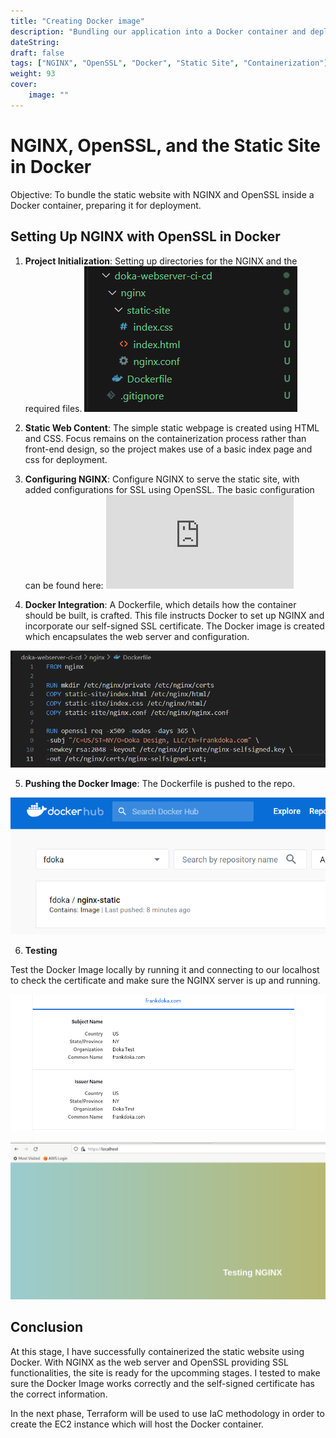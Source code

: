```yaml
---
title: "Creating Docker image"
description: "Bundling our application into a Docker container and deploying it to our Repo."
dateString: 
draft: false
tags: ["NGINX", "OpenSSL", "Docker", "Static Site", "Containerization"]
weight: 93
cover:
    image: ""
---
```


# NGINX, OpenSSL, and the Static Site in Docker

Objective: To bundle the static website with NGINX and OpenSSL inside a Docker container, preparing it for deployment.

## **Setting Up NGINX with OpenSSL in Docker**

1. **Project Initialization**: Setting up directories for the NGINX and the required files. 
![Directories](images/initial-directories.png)
   
2. **Static Web Content**: The simple static webpage is created using HTML and CSS. Focus remains on the containerization process rather than front-end design, so the project makes use of a basic index page and css for deployment.

3. **Configuring NGINX**: Configure NGINX to serve the static site, with added configurations for SSL using OpenSSL. The basic configuration can be found here: ![NGINX Configuration](https://raw.githubusercontent.com/nginx/nginx/master/conf/nginx.conf)

4. **Docker Integration**: A Dockerfile, which details how the container should be built, is crafted. This file instructs Docker to set up NGINX and incorporate our self-signed SSL certificate. The Docker image is created which encapsulates the web server and configuration.

![Docker-File](images/docker-file.png)

5. **Pushing the Docker Image**: The Dockerfile is pushed to the repo.

![Docker-File](images/docker-hub.png)

6. **Testing**

Test the Docker Image locally by running it and connecting to our localhost to check the certificate and make sure the NGINX server is up and running.

![Certificate](images/certificate.png)

![Testing](images/testing.png)


## **Conclusion**

At this stage, I have successfully containerized the static website using Docker. With NGINX as the web server and OpenSSL providing SSL functionalities, the site is ready for the upcomming stages. I tested to make sure the Docker Image works correctly and the self-signed certificate has the correct information.

In the next phase, Terraform will be used to use IaC methodology in order to create the EC2 instance which will host the Docker container.
